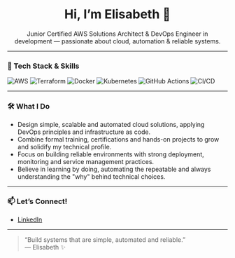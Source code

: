 <div align="center">
  <h1>Hi, I’m Elisabeth 👋</h1>
  <p>Junior Certified AWS Solutions Architect & DevOps Engineer in development — passionate about cloud, automation & reliable systems.</p>
</div>

---

### 🧰 Tech Stack & Skills

![AWS](https://img.shields.io/badge/AWS-%23FF9900?style=flat&logo=amazon-aws&logoColor=white)
![Terraform](https://img.shields.io/badge/Terraform-%235835CC?style=flat&logo=terraform&logoColor=white)
![Docker](https://img.shields.io/badge/Docker-%232496ED?style=flat&logo=docker&logoColor=white)
![Kubernetes](https://img.shields.io/badge/Kubernetes-%2332495E?style=flat&logo=kubernetes&logoColor=white)
![GitHub Actions](https://img.shields.io/badge/GitHub%20Actions-%232671E5?style=flat&logo=github-actions&logoColor=white)
![CI/CD](https://img.shields.io/badge/CI/CD-grey?style=flat)

---

### 🛠️ What I Do

- Design simple, scalable and automated cloud solutions, applying DevOps principles and infrastructure as code.
- Combine formal training, certifications and hands-on projects to grow and solidify my technical profile.
- Focus on building reliable environments with strong deployment, monitoring and service management practices.
- Believe in learning by doing, automating the repeatable and always understanding the "why" behind technical choices.

---

### 📫 Let’s Connect!

- [LinkedIn](https://www.linkedin.com/in/elisabethp)

---

> “Build systems that are simple, automated and reliable.”  
— Elisabeth ✨
